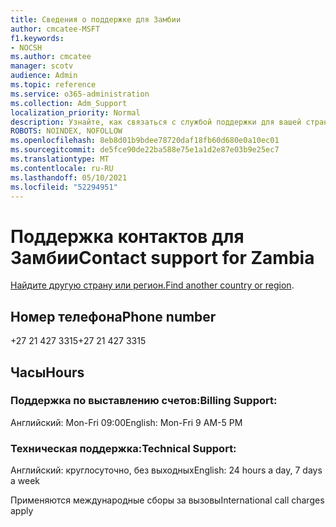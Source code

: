 ```yaml
---
title: Сведения о поддержке для Замбии
author: cmcatee-MSFT
f1.keywords:
- NOCSH
ms.author: cmcatee
manager: scotv
audience: Admin
ms.topic: reference
ms.service: o365-administration
ms.collection: Adm_Support
localization_priority: Normal
description: Узнайте, как связаться с службой поддержки для вашей страны или региона.
ROBOTS: NOINDEX, NOFOLLOW
ms.openlocfilehash: 8eb8d01b9bdee78720daf18fb60d680e0a10ec01
ms.sourcegitcommit: de5fce90de22ba588e75e1a1d2e87e03b9e25ec7
ms.translationtype: MT
ms.contentlocale: ru-RU
ms.lasthandoff: 05/10/2021
ms.locfileid: "52294951"
---
```

# <a name="contact-support-for-zambia"></a><span data-ttu-id="9fa1f-103">Поддержка контактов для Замбии</span><span class="sxs-lookup"><span data-stu-id="9fa1f-103">Contact support for Zambia</span></span>

<span data-ttu-id="9fa1f-104">[Найдите другую страну или регион.](../../business-video/get-help-support.md)</span><span class="sxs-lookup"><span data-stu-id="9fa1f-104">[Find another country or region](../../business-video/get-help-support.md).</span></span>

## <a name="phone-number"></a><span data-ttu-id="9fa1f-105">Номер телефона</span><span class="sxs-lookup"><span data-stu-id="9fa1f-105">Phone number</span></span>
<span data-ttu-id="9fa1f-106">+27 21 427 3315</span><span class="sxs-lookup"><span data-stu-id="9fa1f-106">+27 21 427 3315</span></span>

## <a name="hours"></a><span data-ttu-id="9fa1f-107">Часы</span><span class="sxs-lookup"><span data-stu-id="9fa1f-107">Hours</span></span>
### <a name="billing-support"></a><span data-ttu-id="9fa1f-108">Поддержка по выставлению счетов:</span><span class="sxs-lookup"><span data-stu-id="9fa1f-108">Billing Support:</span></span>

<span data-ttu-id="9fa1f-109">Английский: Mon-Fri 09:00</span><span class="sxs-lookup"><span data-stu-id="9fa1f-109">English: Mon-Fri 9 AM-5 PM</span></span>

### <a name="technical-support"></a><span data-ttu-id="9fa1f-110">Техническая поддержка:</span><span class="sxs-lookup"><span data-stu-id="9fa1f-110">Technical Support:</span></span>

<span data-ttu-id="9fa1f-111">Английский: круглосуточно, без выходных</span><span class="sxs-lookup"><span data-stu-id="9fa1f-111">English: 24 hours a day, 7 days a week</span></span>

<span data-ttu-id="9fa1f-112">Применяются международные сборы за вызовы</span><span class="sxs-lookup"><span data-stu-id="9fa1f-112">International call charges apply</span></span>
